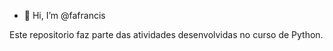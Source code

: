 - 👋 Hi, I’m @fafrancis

Este repositorio faz parte das atividades desenvolvidas no curso de Python.

<!---
fafrancis/fafrancis is a ✨ special ✨ repository because its `README.md` (this file) appears on your GitHub profile.
You can click the Preview link to take a look at your changes.
--->
